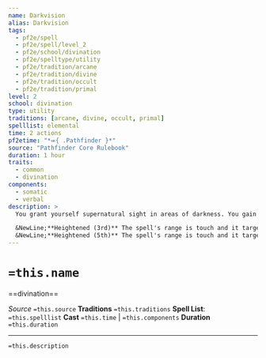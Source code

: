 ```yaml
---
name: Darkvision
alias: Darkvision
tags:
  - pf2e/spell
  - pf2e/spell/level_2
  - pf2e/school/divination
  - pf2e/spelltype/utility
  - pf2e/tradition/arcane
  - pf2e/tradition/divine
  - pf2e/tradition/occult
  - pf2e/tradition/primal
level: 2
school: divination
type: utility
traditions: [arcane, divine, occult, primal]
spelllist: elemental
time: 2 actions
pf2etime: "*⬺{ .Pathfinder }*"
source: "Pathfinder Core Rulebook"
duration: 1 hour
traits:
  - common
  - divination
components:
  - somatic
  - verbal
description: >
  You grant yourself supernatural sight in areas of darkness. You gain Darkvision.

  &NewLine;**Heightened (3rd)** The spell's range is touch and it targets 1 willing creature.
  &NewLine;**Heightened (5th)** The spell's range is touch and it targets 1 willing creature. The duration is until the next time you make your daily preparations.
---
```

# `=this.name`
==divination==

*Source* `=this.source`
**Traditions** `=this.traditions`
**Spell List**: `=this.spelllist`
**Cast** `=this.time` | `=this.components`
**Duration** `=this.duration`

***
`=this.description`
